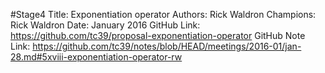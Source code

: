 #Stage4
Title: Exponentiation operator
Authors: Rick Waldron
Champions: Rick Waldron
Date: January 2016
GitHub Link: https://github.com/tc39/proposal-exponentiation-operator
GitHub Note Link: https://github.com/tc39/notes/blob/HEAD/meetings/2016-01/jan-28.md#5xviii-exponentiation-operator-rw
